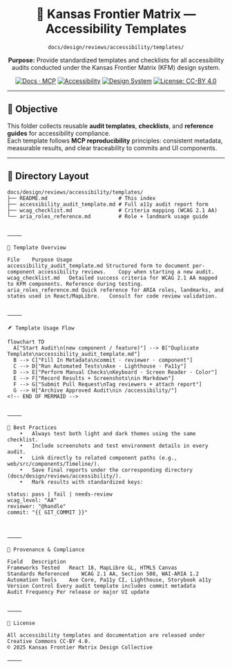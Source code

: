 <div align="center">

# 🧩 Kansas Frontier Matrix — Accessibility Templates  
`docs/design/reviews/accessibility/templates/`

**Purpose:** Provide standardized templates and checklists for all accessibility audits conducted under the Kansas Frontier Matrix (KFM) design system.

[![Docs · MCP](https://img.shields.io/badge/Docs-MCP-blue)](../../../../)
[![Accessibility](https://img.shields.io/badge/WCAG-2.1AA-yellow)](../README.md)
[![Design System](https://img.shields.io/badge/Design-System-green)](../../../)
[![License: CC-BY 4.0](https://img.shields.io/badge/License-CC--BY-4.0-lightgrey)](../../../../LICENSE)

</div>

---

## 🎯 Objective

This folder collects reusable **audit templates**, **checklists**, and **reference guides** for accessibility compliance.  
Each template follows **MCP reproducibility** principles: consistent metadata, measurable results, and clear traceability to commits and UI components.

---

## 📁 Directory Layout

```text
docs/design/reviews/accessibility/templates/
├── README.md                       # This index
├── accessibility_audit_template.md # Full a11y audit report form
├── wcag_checklist.md               # Criteria mapping (WCAG 2.1 AA)
└── aria_roles_reference.md         # Role + landmark usage guide


⸻

🧩 Template Overview

File	Purpose	Usage
accessibility_audit_template.md	Structured form to document per-component accessibility reviews.	Copy when starting a new audit.
wcag_checklist.md	Detailed success criteria for WCAG 2.1 AA mapped to KFM components.	Reference during testing.
aria_roles_reference.md	Quick reference for ARIA roles, landmarks, and states used in React/MapLibre.	Consult for code review validation.


⸻

🪶 Template Usage Flow

flowchart TD
  A["Start Audit\n(new component / feature)"] --> B["Duplicate Template\naccessibility_audit_template.md"]
  B --> C["Fill In Metadata\ncommit · reviewer · component"]
  C --> D["Run Automated Tests\nAxe · Lighthouse · Pa11y"]
  D --> E["Perform Manual Checks\nKeyboard · Screen Reader · Color"]
  E --> F["Record Results + Screenshots\nin Markdown"]
  F --> G["Submit Pull Request\nTag reviewers + attach report"]
  G --> H["Archive Approved Audit\nin /accessibility/"]
<!-- END OF MERMAID -->


⸻

🧠 Best Practices
	•	Always test both light and dark themes using the same checklist.
	•	Include screenshots and test environment details in every audit.
	•	Link directly to related component paths (e.g., web/src/components/Timeline/).
	•	Save final reports under the corresponding directory (docs/design/reviews/accessibility/).
	•	Mark results with standardized keys:

status: pass | fail | needs-review
wcag_level: "AA"
reviewer: "@handle"
commit: "{{ GIT_COMMIT }}"



⸻

🧾 Provenance & Compliance

Field	Description
Frameworks Tested	React 18, MapLibre GL, HTML5 Canvas
Standards Referenced	WCAG 2.1 AA, Section 508, WAI-ARIA 1.2
Automation Tools	Axe Core, Pa11y CI, Lighthouse, Storybook a11y
Version Control	Every audit template includes commit metadata
Audit Frequency	Per release or major UI update


⸻

🪪 License

All accessibility templates and documentation are released under Creative Commons CC-BY 4.0.
© 2025 Kansas Frontier Matrix Design Collective

⸻



